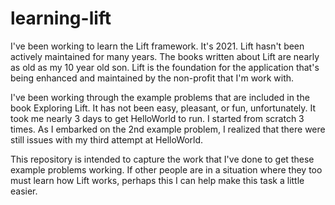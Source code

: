# learning-lift

I've been working to learn the Lift framework.  It's 2021.  Lift hasn't been actively maintained for many years.  The books written about Lift are nearly as old as my 10 year old son.  Lift is the foundation for the application that's being enhanced and maintained by the non-profit that I'm work with. 

I've been working through the example problems that are included in the book Exploring Lift.  It has not been easy, pleasant, or fun, unfortunately.  It took me nearly 3 days to get HelloWorld to run.  I started from scratch 3 times.  As I embarked on the 2nd example problem, I realized that there were still issues with my third attempt at HelloWorld.

This repository is intended to capture the work that I've done to get these example problems working.  If other people are in a situation where they too must learn how Lift works, perhaps this I can help make this task a little easier.
